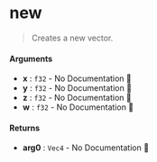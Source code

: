 # new

>  Creates a new vector.

#### Arguments

- **x** : `f32` \- No Documentation 🚧
- **y** : `f32` \- No Documentation 🚧
- **z** : `f32` \- No Documentation 🚧
- **w** : `f32` \- No Documentation 🚧

#### Returns

- **arg0** : `Vec4` \- No Documentation 🚧
